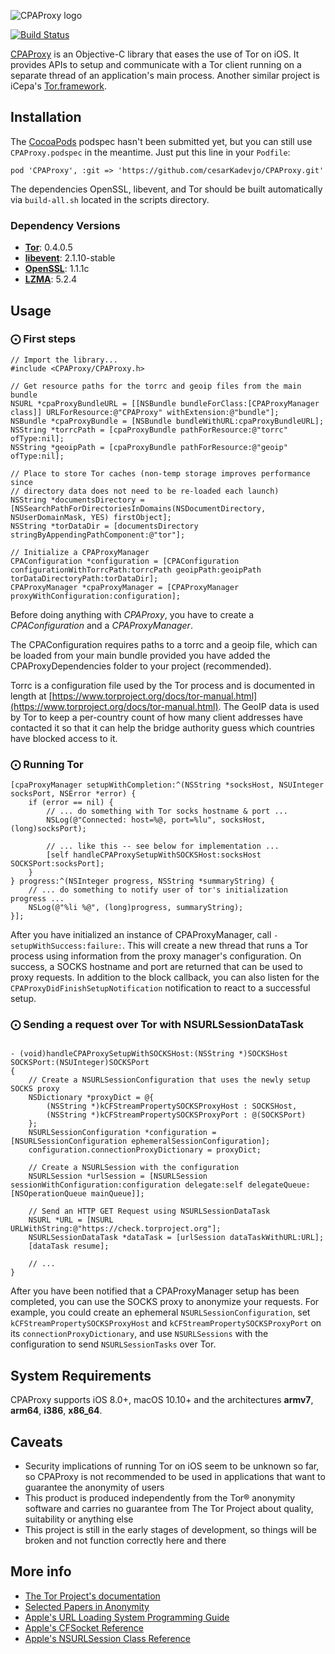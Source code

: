 ![CPAProxy logo](https://i.imgur.com/PiF7CWK.png)

[![Build Status](https://travis-ci.org/ursachec/CPAProxy.svg?branch=master)](https://travis-ci.org/ursachec/CPAProxy)

[CPAProxy](https://github.com/ursachec/CPAProxy) is an Objective-C library that eases the use of Tor on iOS. It provides APIs to setup and communicate with a Tor client running on a separate thread of an application's main process. Another similar project is iCepa's [Tor.framework](https://github.com/iCepa/Tor.framework).

## Installation

The [CocoaPods](http://cocoapods.org) podspec hasn't been submitted yet, but you can still use `CPAProxy.podspec` in the meantime. Just put this line in your `Podfile`:

    pod 'CPAProxy', :git => 'https://github.com/cesarKadevjo/CPAProxy.git'

The dependencies OpenSSL, libevent, and Tor should be built automatically via `build-all.sh` located in the scripts directory.

### Dependency Versions

* **[Tor][tor]**: 0.4.0.5
* **[libevent][libevent]**: 2.1.10-stable
* **[OpenSSL][openssl]**: 1.1.1c
* **[LZMA][lzma]**: 5.2.4

[tor]: https://www.torproject.org/
[libevent]: http://libevent.org/
[openssl]: https://www.openssl.org/
[lzma]: https://tukaani.org/xz/

## Usage

### ⨀ First steps

```obj-c
// Import the library...
#include <CPAProxy/CPAProxy.h>

// Get resource paths for the torrc and geoip files from the main bundle
NSURL *cpaProxyBundleURL = [[NSBundle bundleForClass:[CPAProxyManager class]] URLForResource:@"CPAProxy" withExtension:@"bundle"];
NSBundle *cpaProxyBundle = [NSBundle bundleWithURL:cpaProxyBundleURL];
NSString *torrcPath = [cpaProxyBundle pathForResource:@"torrc" ofType:nil];
NSString *geoipPath = [cpaProxyBundle pathForResource:@"geoip" ofType:nil];

// Place to store Tor caches (non-temp storage improves performance since
// directory data does not need to be re-loaded each launch)
NSString *documentsDirectory = [NSSearchPathForDirectoriesInDomains(NSDocumentDirectory, NSUserDomainMask, YES) firstObject];
NSString *torDataDir = [documentsDirectory stringByAppendingPathComponent:@"tor"];

// Initialize a CPAProxyManager
CPAConfiguration *configuration = [CPAConfiguration configurationWithTorrcPath:torrcPath geoipPath:geoipPath torDataDirectoryPath:torDataDir];
CPAProxyManager *cpaProxyManager = [CPAProxyManager proxyWithConfiguration:configuration];
```

Before doing anything with *CPAProxy*, you have to create a *CPAConfiguration* and a *CPAProxyManager*.

The CPAConfiguration requires paths to a torrc and a geoip file, which can be loaded from your main bundle provided you have added the CPAProxyDependencies folder to your project (recommended). 

Torrc is a configuration file used by the Tor process and is documented in length at [https://www.torproject.org/docs/tor-manual.html](https://www.torproject.org/docs/tor-manual.html). The GeoIP data is used by Tor to keep a per-country count of how many client addresses have contacted it so that it can help the bridge authority guess which countries have blocked access to it.

### ⨀  Running Tor

```obj-c
[cpaProxyManager setupWithCompletion:^(NSString *socksHost, NSUInteger socksPort, NSError *error) {
    if (error == nil) {
        // ... do something with Tor socks hostname & port ...
        NSLog(@"Connected: host=%@, port=%lu", socksHost, (long)socksPort);

        // ... like this -- see below for implementation ...
        [self handleCPAProxySetupWithSOCKSHost:socksHost SOCKSPort:socksPort];
    }
} progress:^(NSInteger progress, NSString *summaryString) {
    // ... do something to notify user of tor's initialization progress ...
    NSLog(@"%li %@", (long)progress, summaryString);
}];
```

After you have initialized an instance of CPAProxyManager, call `-setupWithSuccess:failure:`. This will create a new thread that runs a Tor process using information from the proxy manager's configuration. On success, a SOCKS hostname and port are returned that can be used to proxy requests. In addition to the block callback, you can also listen for the `CPAProxyDidFinishSetupNotification` notification to react to a successful setup.

### ⨀  Sending a request over Tor with NSURLSessionDataTask

```obj-c

- (void)handleCPAProxySetupWithSOCKSHost:(NSString *)SOCKSHost SOCKSPort:(NSUInteger)SOCKSPort
{
    // Create a NSURLSessionConfiguration that uses the newly setup SOCKS proxy
    NSDictionary *proxyDict = @{
        (NSString *)kCFStreamPropertySOCKSProxyHost : SOCKSHost,
        (NSString *)kCFStreamPropertySOCKSProxyPort : @(SOCKSPort)
    };
    NSURLSessionConfiguration *configuration = [NSURLSessionConfiguration ephemeralSessionConfiguration];
    configuration.connectionProxyDictionary = proxyDict;
    
    // Create a NSURLSession with the configuration
    NSURLSession *urlSession = [NSURLSession sessionWithConfiguration:configuration delegate:self delegateQueue:[NSOperationQueue mainQueue]];
    
    // Send an HTTP GET Request using NSURLSessionDataTask
    NSURL *URL = [NSURL URLWithString:@"https://check.torproject.org"];
    NSURLSessionDataTask *dataTask = [urlSession dataTaskWithURL:URL];
    [dataTask resume];
    
    // ...
}

```

After you have been notified that a CPAProxyManager setup has been completed, you can use the SOCKS proxy to anonymize your requests. For example, you could create an ephemeral `NSURLSessionConfiguration`, set `kCFStreamPropertySOCKSProxyHost` and `kCFStreamPropertySOCKSProxyPort` on its `connectionProxyDictionary`, and use `NSURLSessions` with the configuration to send `NSURLSessionTasks` over Tor.

## System Requirements

CPAProxy supports iOS 8.0+, macOS 10.10+ and the architectures __armv7__, __arm64__, __i386__, __x86_64__.

## Caveats

- Security implications of running Tor on iOS seem to be unknown so far, so CPAProxy is not recommended to be used in applications that want to guarantee the anonymity of users
- This product is produced independently from the Tor® anonymity software and carries no guarantee from The Tor Project about quality, suitability or anything else
- This project is still in the early stages of development, so things will be broken and not function correctly here and there 

## More info

- [The Tor Project's documentation](https://www.torproject.org/docs/documentation.html.en)
- [Selected Papers in Anonymity](http://freehaven.net/anonbib/topic.html#Anonymous_20communication)
- [Apple's URL Loading System Programming Guide](https://developer.apple.com/library/ios/documentation/Cocoa/Conceptual/URLLoadingSystem/URLLoadingSystem.html#//apple_ref/doc/uid/10000165i)
- [Apple's CFSocket Reference](https://developer.apple.com/library/mac/documentation/CoreFOundation/Reference/CFSocketRef/Reference/reference.html)
- [Apple's NSURLSession Class Reference](https://developer.apple.com/library/ios/documentation/Foundation/Reference/NSURLSession_class/Introduction/Introduction.html)
